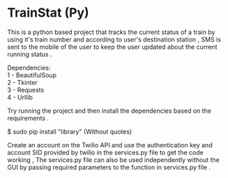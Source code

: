 # TrainStat (Py)

This is a python based project that tracks the current status of a train by using it's train number and according to user's destination station , SMS is sent to the mobile of the user to keep the user updated about the current running status .

Dependencies: <br>
  1 - BeautifulSoup <br>
  2 - Tkinter <br>
  3 - Requests <br>
  4 - Urllib <br>
  
Try running the project and then install the dependencies based on the requirements . 

$ sudo pip install "library" (Without quotes)
  
Create an account on the Twilio API and use the authentication key and account SID provided by twilio in the services.py file to get the code working , The services.py file can also be used independently without the GUI by passing required parameters to the function in services.py file .


